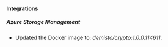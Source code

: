 
#### Integrations

##### Azure Storage Management
- Updated the Docker image to: *demisto/crypto:1.0.0.114611*.



